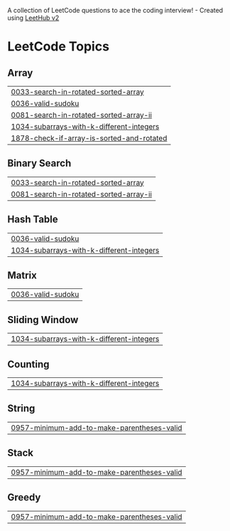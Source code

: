 A collection of LeetCode questions to ace the coding interview! - Created using [LeetHub v2](https://github.com/arunbhardwaj/LeetHub-2.0)
<!---LeetCode Topics Start-->
# LeetCode Topics
## Array
|  |
| ------- |
| [0033-search-in-rotated-sorted-array](https://github.com/vaibhavv144/leetcode_ques/tree/master/0033-search-in-rotated-sorted-array) |
| [0036-valid-sudoku](https://github.com/vaibhavv144/leetcode_ques/tree/master/0036-valid-sudoku) |
| [0081-search-in-rotated-sorted-array-ii](https://github.com/vaibhavv144/leetcode_ques/tree/master/0081-search-in-rotated-sorted-array-ii) |
| [1034-subarrays-with-k-different-integers](https://github.com/vaibhavv144/leetcode_ques/tree/master/1034-subarrays-with-k-different-integers) |
| [1878-check-if-array-is-sorted-and-rotated](https://github.com/vaibhavv144/leetcode_ques/tree/master/1878-check-if-array-is-sorted-and-rotated) |
## Binary Search
|  |
| ------- |
| [0033-search-in-rotated-sorted-array](https://github.com/vaibhavv144/leetcode_ques/tree/master/0033-search-in-rotated-sorted-array) |
| [0081-search-in-rotated-sorted-array-ii](https://github.com/vaibhavv144/leetcode_ques/tree/master/0081-search-in-rotated-sorted-array-ii) |
## Hash Table
|  |
| ------- |
| [0036-valid-sudoku](https://github.com/vaibhavv144/leetcode_ques/tree/master/0036-valid-sudoku) |
| [1034-subarrays-with-k-different-integers](https://github.com/vaibhavv144/leetcode_ques/tree/master/1034-subarrays-with-k-different-integers) |
## Matrix
|  |
| ------- |
| [0036-valid-sudoku](https://github.com/vaibhavv144/leetcode_ques/tree/master/0036-valid-sudoku) |
## Sliding Window
|  |
| ------- |
| [1034-subarrays-with-k-different-integers](https://github.com/vaibhavv144/leetcode_ques/tree/master/1034-subarrays-with-k-different-integers) |
## Counting
|  |
| ------- |
| [1034-subarrays-with-k-different-integers](https://github.com/vaibhavv144/leetcode_ques/tree/master/1034-subarrays-with-k-different-integers) |
## String
|  |
| ------- |
| [0957-minimum-add-to-make-parentheses-valid](https://github.com/vaibhavv144/leetcode_ques/tree/master/0957-minimum-add-to-make-parentheses-valid) |
## Stack
|  |
| ------- |
| [0957-minimum-add-to-make-parentheses-valid](https://github.com/vaibhavv144/leetcode_ques/tree/master/0957-minimum-add-to-make-parentheses-valid) |
## Greedy
|  |
| ------- |
| [0957-minimum-add-to-make-parentheses-valid](https://github.com/vaibhavv144/leetcode_ques/tree/master/0957-minimum-add-to-make-parentheses-valid) |
<!---LeetCode Topics End-->
